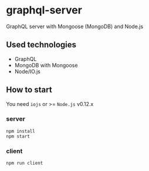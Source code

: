 # graphql-server
GraphQL server with Mongoose (MongoDB) and Node.js

## Used technologies

* GraphQL
* MongoDB with Mongoose
* Node/IO.js

## How to start

You need `iojs` or >= `Node.js` v0.12.x

### server
```
npm install
npm start

```

### client
```
npm run client
```
